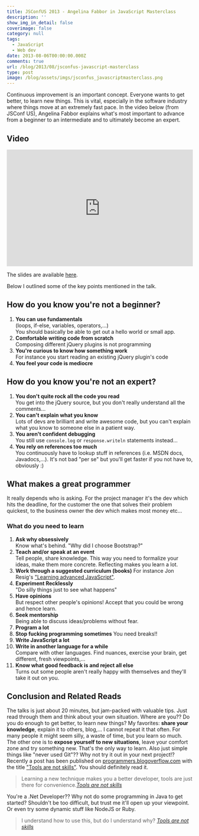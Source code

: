 ```yaml
---
title: JSConfUS 2013 - Angelina Fabbor in JavaScript Masterclass
description: ''
show_img_in_detail: false
coverimage: false
category: null
tags:
  - JavaScript
  - Web dev
date: 2013-08-06T00:00:00.000Z
comments: true
url: /blog/2013/08/jsconfus-javascript-masterclass
type: post
image: /blog/assets/imgs/jsconfus_javascriptmasterclass.png
---
```


Continuous improvement is an important concept. Everyone wants to get better, to learn new things. This is vital, especially in the software industry where things move at an extremely fast pace. In the video below (from JSConf US), Angelina Fabbor explains what's most important to advance from a beginner to an intermediate and to ultimately become an expert.

## Video

<p> </p>
<iframe width="100%" height="315" src="http://www.youtube.com/embed/v0TFmdO4ZP0" frameborder="0" allowfullscreen="allowfullscreen"> </iframe>


The slides are available [here](http://afabbro.github.io/jsconf2013/).

Below I outlined some of the key points mentioned in the talk.

## How do you know you're not a beginner?

1. **You can use fundamentals**  
   (loops, if-else, variables, operators,...)  
   You should basically be able to get out a hello world or small app.
1. **Comfortable writing code from scratch**  
   Composing different jQuery plugins is not programming
1. **You're curious to know how something work**  
   For instance you start reading an existing jQuery plugin's code
1. **You feel your code is mediocre**  


## How do you know you're not an expert?

1. **You don't quite rock all the code you read**  
   You get into the jQuery source, but you don't really understand all the comments...  
1. **You can't explain what you know**  
   Lots of devs are brilliant and write awesome code, but you can't explain what you know to someone else in a patient way.
1. **You aren't confident debugging**  
   You still use `console.log` or `response.writeln` statements instead...
1. **You rely on references too much**  
   You continuously have to lookup stuff in references (i.e. MSDN docs, Javadocs,...). It's not bad "per se" but you'll get faster if you not have to, obviously :)

## What makes a great programmer

It really depends who is asking. For the project manager it's the dev which hits the deadline, for the customer the one that solves their problem quickest, to the business owner the dev which makes most money etc...

### What do you need to learn

1. **Ask why obsessively**  
   Know what's behind. "Why did I choose Bootstrap?"
1. **Teach and/or speak at an event**  
   Tell people, share knowledge. This way you need to formalize your ideas, make them more concrete. Reflecting makes you learn a lot.
1. **Work through a suggested curriculum (books)**
   For instance Jon Resig's ["Learning advanced JavaScript"](http://ejohn.org/apps/learn/).
1. **Experiment Recklessly**  
   "Do silly things just to see what happens"
1. **Have opinions**  
   But respect other people's opinions! Accept that you could be wrong and hence learn.
1. **Seek mentorship**  
   Being able to discuss ideas/problems without fear.
1. **Program a lot**
1. **Stop fucking programming sometimes**
   You need breaks!!
1. **Write JavaScript a lot**
1. **Write in another language for a while**  
   Compare with other languages. Find nuances, exercise your brain, get different, fresh viewpoints,...
1. **Know what good feedback is and reject all else**  
   Turns out some people aren't really happy with themselves and they'll take it out on you.

## Conclusion and Related Reads

The talks is just about 20 minutes, but jam-packed with valuable tips. Just read through them and think about your own situation. Where are you?? Do you do enough to get better, to learn new things? My favorites: **share your knowledge**, explain it to others, blog,... I cannot repeat it that often. For many people it might seem silly, a waste of time, but you learn so much.  
The other one is to **expose yourself to new situations**, leave your comfort zone and try something new. That's the only way to learn. Also just simple things like "never used Git"?? Why not try it out in your next project!? Recently a post has been published on [programmers.blogoverflow.com](http://programmers.blogoverflow.com) with the title ["Tools are not skills"](http://programmers.blogoverflow.com/2013/07/tools-are-not-skills/). You should definitely read it.

> Learning a new technique makes you a better developer, tools are just there for convenience.<cite><a href="http://programmers.blogoverflow.com/2013/07/tools-are-not-skills/">Tools are not skills</a></cite>

You're a .Net Developer?? Why not do some programming in Java to get started? Shouldn't be too difficult, but trust me it'll open up your viewpoint. Or even try some dynamic stuff like NodeJS or Ruby.

> I understand how to use this, but do I understand why? <cite><a href="http://programmers.blogoverflow.com/2013/07/tools-are-not-skills/">Tools are not skills</a></cite>


